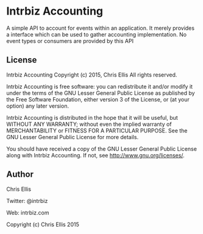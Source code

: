 Intrbiz Accounting
============
A simple API to account for events within an application.  It merely provides 
a interface which can be used to gather accounting implementation.  No event 
types or consumers are provided by this API


License
-------
Intrbiz Accounting
Copyright (c) 2015, Chris Ellis
All rights reserved.

Intrbiz Accounting is free software: you can redistribute it and/or modify
it under the terms of the GNU Lesser General Public License as published by
the Free Software Foundation, either version 3 of the License, or
(at your option) any later version.

Intrbiz Accounting is distributed in the hope that it will be useful,
but WITHOUT ANY WARRANTY; without even the implied warranty of
MERCHANTABILITY or FITNESS FOR A PARTICULAR PURPOSE.  See the
GNU Lesser General Public License for more details.

You should have received a copy of the GNU Lesser General Public License
along with Intrbiz Accounting.  If not, see <http://www.gnu.org/licenses/>.


Author
------
Chris Ellis

Twitter: @intrbiz

Web: intrbiz.com

Copyright (c) Chris Ellis 2015